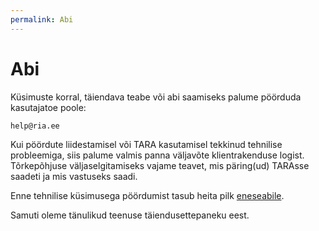 ```yaml
---
permalink: Abi
---
```


# Abi

Küsimuste korral, täiendava teabe või abi saamiseks palume pöörduda kasutajatoe poole:

`help@ria.ee`

Kui pöördute liidestamisel või TARA kasutamisel tekkinud tehnilise probleemiga, siis palume valmis panna väljavõte klientrakenduse logist. Tõrkepõhjuse väljaselgitamiseks vajame teavet, mis päring(ud) TARAsse saadeti ja mis vastuseks saadi.

Enne tehnilise küsimusega pöördumist tasub heita pilk [eneseabile](Eneseabi).

Samuti oleme tänulikud teenuse täiendusettepaneku eest.
